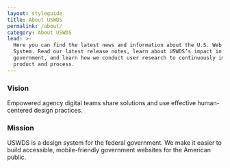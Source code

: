 ```yaml
---
layout: styleguide
title: About USWDS
permalink: /about/
category: About USWDS
lead: >-
  Here you can find the latest news and information about the U.S. Web Design
  System. Read our latest release notes, learn about USWDS’s impact in the
  government, and learn how we conduct user research to continuously improve our
  product and process.
---
```

### Vision

Empowered agency digital teams share solutions and use effective human-centered design practices.

### Mission

USWDS is a design system for the federal government. We make it easier to build accessible, mobile-friendly government websites for the American public.